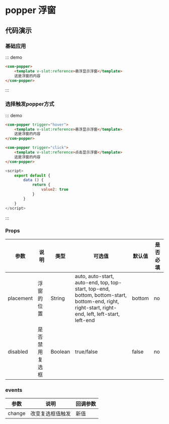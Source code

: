 # popper 浮窗

## 代码演示

<script>
    export default {
        data () {
            return {
                value1: false,
                value2: true
            }
        }
    }
</script>

### 基础应用
::: demo
```html
<com-popper>
    <template v-slot:reference>悬浮显示浮窗</template>
    这是浮窗的内容
</com-popper>
```
:::

### 选择触发popper方式

::: demo
```html
<com-popper trigger="hover">
    <template v-slot:reference>悬浮显示浮窗</template>
    这是浮窗的内容
</com-popper>

<com-popper trigger="click">
    <template v-slot:reference>点击显示浮窗</template>
    这是浮窗的内容
</com-popper>
```
```js
<script>
    export default {
        data () {
            return {
                value2: true
            }
        }
    }
</script>
```
:::

### Props

| 参数 | 说明 | 类型 | 可选值 | 默认值 | 是否必填 |
| ---- | -------------- | ------ |------- | -------- | --- |
| placement | 浮窗的位置 | String | auto, auto-start, auto-end, top, top-start, top-end, bottom, bottom-start, bottom-end, right, right-start, right-end, left,  left-start, left-end | bottom | no |
| disabled | 是否禁用复选框 | Boolean | true/false | false | no |

### events
| 参数 | 说明 | 回调参数 |
| ---- | -------------- | ------ |
| change | 改变复选框值触发 | 新值 |